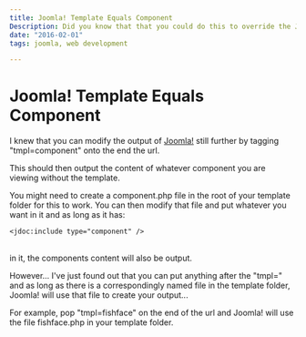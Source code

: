 ```yaml
---
title: Joomla! Template Equals Component
Description: Did you know that that you could do this to override the Joomla! view still further...?
date: "2016-02-01"
tags: joomla, web development

---
```

# Joomla! Template Equals Component

I knew that you can modify the output of [Joomla!](https://www.joomla.org/) still further by tagging "tmpl=component" onto the end the url.

This should then output the content of whatever component you are viewing without the template.

You might need to create a component.php file in the root of your template folder for this to work. You can then modify that file and put whatever you want in it and as long as it has:

	<jdoc:include type="component" /> 

<br />in it, the components content will also be output.

However... I've just found out that you can put anything after the "tmpl=" and as long as there is a correspondingly named file in the template folder, Joomla! will use that file to create your output...

For example, pop "tmpl=fishface" on the end of the url and Joomla! will use the file fishface.php in your template folder.


